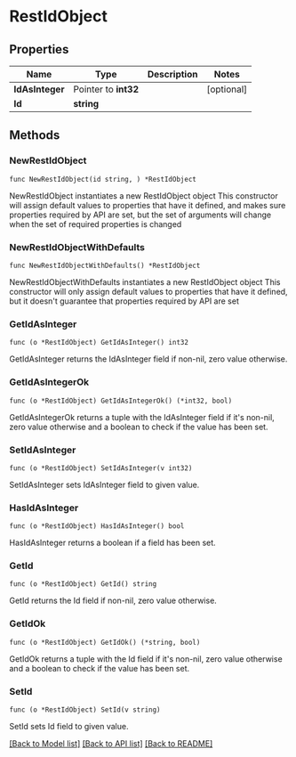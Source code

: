 # RestIdObject

## Properties

Name | Type | Description | Notes
------------ | ------------- | ------------- | -------------
**IdAsInteger** | Pointer to **int32** |  | [optional] 
**Id** | **string** |  | 

## Methods

### NewRestIdObject

`func NewRestIdObject(id string, ) *RestIdObject`

NewRestIdObject instantiates a new RestIdObject object
This constructor will assign default values to properties that have it defined,
and makes sure properties required by API are set, but the set of arguments
will change when the set of required properties is changed

### NewRestIdObjectWithDefaults

`func NewRestIdObjectWithDefaults() *RestIdObject`

NewRestIdObjectWithDefaults instantiates a new RestIdObject object
This constructor will only assign default values to properties that have it defined,
but it doesn't guarantee that properties required by API are set

### GetIdAsInteger

`func (o *RestIdObject) GetIdAsInteger() int32`

GetIdAsInteger returns the IdAsInteger field if non-nil, zero value otherwise.

### GetIdAsIntegerOk

`func (o *RestIdObject) GetIdAsIntegerOk() (*int32, bool)`

GetIdAsIntegerOk returns a tuple with the IdAsInteger field if it's non-nil, zero value otherwise
and a boolean to check if the value has been set.

### SetIdAsInteger

`func (o *RestIdObject) SetIdAsInteger(v int32)`

SetIdAsInteger sets IdAsInteger field to given value.

### HasIdAsInteger

`func (o *RestIdObject) HasIdAsInteger() bool`

HasIdAsInteger returns a boolean if a field has been set.

### GetId

`func (o *RestIdObject) GetId() string`

GetId returns the Id field if non-nil, zero value otherwise.

### GetIdOk

`func (o *RestIdObject) GetIdOk() (*string, bool)`

GetIdOk returns a tuple with the Id field if it's non-nil, zero value otherwise
and a boolean to check if the value has been set.

### SetId

`func (o *RestIdObject) SetId(v string)`

SetId sets Id field to given value.



[[Back to Model list]](../README.md#documentation-for-models) [[Back to API list]](../README.md#documentation-for-api-endpoints) [[Back to README]](../README.md)


